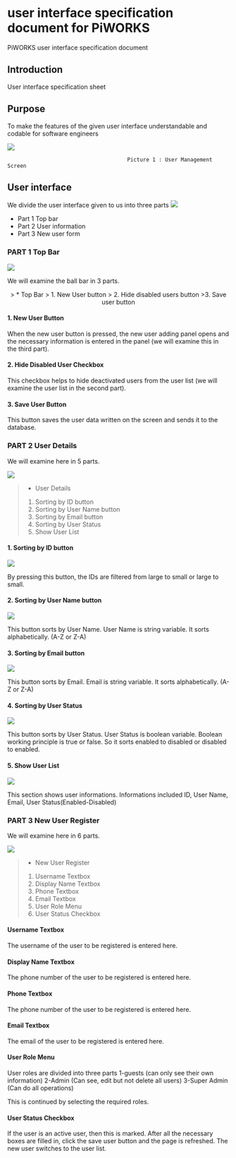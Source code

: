 # user interface specification document for PiWORKS
PiWORKS user interface specification document
## Introduction
User interface specification sheet

## Purpose
To make the features of the given user interface understandable and codable for software engineers



![](https://github.com/dogukaan/userinterfacespecificationdocumentPiWORKS/blob/main/intro.png)

                                          Picture 1 : User Management Screen
## User interface
We divide the user interface given to us into three parts
![](https://github.com/dogukaan/userinterfacespecificationdocumentPiWORKS/blob/main/alltopics.png)
* Part 1 Top bar
* Part 2 User information
* Part 3 New user form

### PART 1 Top Bar
![](https://github.com/dogukaan/userinterfacespecificationdocumentPiWORKS/blob/main/topbar.png)

We will examine the ball bar in 3 parts.
<p align="center">
> * Top Bar
> 1. New User button
> 2. Hide disabled  users button
>3. Save user button
</p>

#### 1. New User Button
When the new user button is pressed, the new user adding panel opens and the necessary information is entered in the panel (we will examine this in the third part). 

#### 2. Hide Disabled User Checkbox
This checkbox helps to hide deactivated users from the user list (we will examine the user list in the second part).

#### 3. Save User Button
This button saves the user data written on the screen and sends it to the database.

###  PART 2 User Details 
We will examine here in 5 parts.

![](https://github.com/dogukaan/userinterfacespecificationdocumentPiWORKS/blob/main/userlist.png)

> - User Details
> 1. Sorting by ID button
> 2. Sorting by User Name button
> 3. Sorting by Email button
> 4. Sorting by User Status
> 5. Show User List

#### 1. Sorting by ID button
![](https://github.com/dogukaan/userinterfacespecificationdocumentPiWORKS/blob/main/ID.png)

By pressing this button, the IDs are filtered from large to small or large to small.

#### 2. Sorting by User Name button
![](https://github.com/dogukaan/userinterfacespecificationdocumentPiWORKS/blob/main/username.png)

This button sorts by User Name. User Name is string variable. It sorts alphabetically. (A-Z or Z-A)

#### 3. Sorting by Email button
![](https://github.com/dogukaan/userinterfacespecificationdocumentPiWORKS/blob/main/email.png)

This button sorts by Email. Email is string variable. It sorts alphabetically. (A-Z or Z-A)

#### 4. Sorting by User Status
![](https://github.com/dogukaan/userinterfacespecificationdocumentPiWORKS/blob/main/enabled.png)

This button sorts by User Status. User Status is boolean variable. Boolean working principle is true or false. So it sorts enabled to disabled or disabled to enabled. 

#### 5. Show User List
![](https://github.com/dogukaan/userinterfacespecificationdocumentPiWORKS/blob/main/userlistdetail.png)

This section shows user informations. Informations included ID, User Name, Email, User Status(Enabled-Disabled)

### PART 3 New User Register
We will examine here in 6 parts.

![](https://github.com/dogukaan/userinterfacespecificationdocumentPiWORKS/blob/main/newuserregister.png)

>- New User Register
> 1. Username Textbox
> 2. Display Name Textbox
> 3. Phone Textbox
> 4. Email Textbox
> 5. User Role Menu
> 6. User Status Checkbox

#### Username Textbox
The username of the user to be registered is entered here.

#### Display Name Textbox
The phone number of the user to be registered is entered here.

#### Phone Textbox
The phone number of the user to be registered is entered here.

#### Email Textbox
The email of the user to be registered is entered here.

#### User Role Menu
User roles are divided into three parts
1-guests (can only see their own information)
2-Admin (Can see, edit but not delete all users)
3-Super Admin (Can do all operations) 

This is continued by selecting the required roles.

#### User Status Checkbox
If the user is an active user, then this is marked.
After all the necessary boxes are filled in, click the save user button and the page is refreshed.
The new user switches to the user list.

